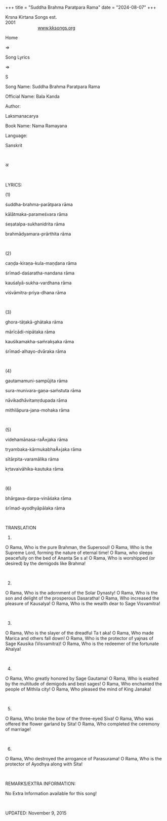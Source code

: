 +++ 
title = "Suddha Brahma Paratpara Rama"
date = "2024-08-07"
+++

Krsna Kirtana Songs est.
2001                                                                                                                                    
            
www.kksongs.org








Home
 
⇒
 
Song Lyrics
 
⇒
 
S


Song
Name: Suddha Brahma Paratpara Rama


Official
Name: Bala Kanda


Author:

Laksmanacarya


Book
Name: 
Nama
Ramayana


Language:

Sanskrit


 








अ








 


LYRICS:


(1)


śuddha-brahma-parātpara
rāma


kālātmaka-parameśvara
rāma


śeṣatalpa-sukhanidrita
rāma


brahmādyamara-prārthita
rāma


 


(2)


caṇḍa-kiraṇa-kula-maṇḍana
rāma


śrīmad-daśaratha-nandana
rāma


kauśalyā-sukha-vardhana
rāma


viśvāmitra-priya-dhana
rāma


 


(3)


ghora-tāṭakā-ghātaka
rāma


mārīcādi-nipātaka
rāma


kauśikamakha-saḿrakṣaka
rāma


śrīmad-alhayo-dvāraka
rāma


 


(4)


gautamamuni-sampūjita
rāma


sura-munivara-gaṇa-saḿstuta
rāma


nāvikadhāvitamṛdupada
rāma


mithilāpura-jana-mohaka
rāma


 


(5)


videhamānasa-raÃ±jaka
rāma


tryambaka-kārmukabhaÃ±jaka
rāma


sītārpita-varamālika
rāma


kṛtavaivāhika-kautuka
rāma


 


(6)


bhārgava-darpa-vināśaka
rāma


śrīmad-ayodhyāpālaka
rāma


 


TRANSLATION


1)
O Rama, Who is the pure Brahman, the Supersoul! O Rama, Who is the Supreme
Lord, forming the nature of eternal time! O Rama, who sleeps peacefully on the
bed of Ananta Se
s
a! O Rama, Who is worshipped (or
desired) by the demigods like Brahma!


 


2)
O Rama, Who is the adornment of the Solar Dynasty! O Rama, Who is the son and
delight of the prosperous Dasaratha! O Rama, Who increased the pleasure of
Kausalya! O Rama, Who is the wealth dear to Sage Visvamitra!


 


3)
O Rama, Who is the slayer of the dreadful Ta
t
aka!
O Rama, Who made Marica and others fall down! O Rama, Who is the protector of
yajnas of Sage Kausika (Visvamitra)! O Rama, Who is the redeemer of the
fortunate Ahalya!


 


4)
O Rama, Who greatly honored by Sage Gautama! O Rama, Who is exalted by the
multitude of demigods and best sages! O Rama, Who enchanted the people of
Mithila city! O Rama, Who pleased the mind of King Janaka!


 


5)
O Rama, Who broke the bow of the three-eyed Siva! O Rama, Who was offered the
flower garland by Sita! O Rama, Who completed the ceremony of marriage! 


 


6)
O Rama, Who destroyed the arrogance of Parasurama! O Rama, Who is the protector
of Ayodhya along with Sita!


 


REMARKS/EXTRA
INFORMATION:


No Extra
Information available for this song!


 


UPDATED:
 November 9, 2015